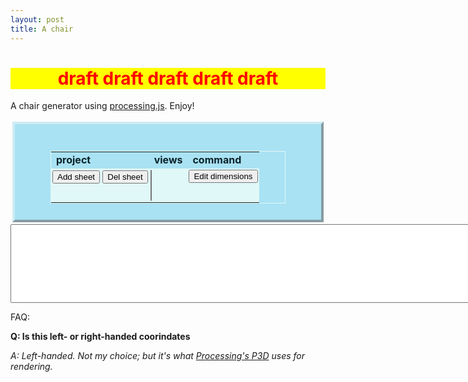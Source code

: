 ```yaml
---
layout: post
title: A chair
---
```


<center><h1 style="color: red; background-color: yellow;">draft draft draft draft draft</h1></center>


<script src="/assets/processing.min.js"></script>

<script>
  window.onload=function(){
    var site_div = document.getElementsByClassName("site")[0];
    site_div.style.width="100%";

    window.location.hash = "app_hash";
  };

  var ui_commands_list = [];

  function ui_add_command(c) {
    ui_commands_list.push(c);
  }

  function ui_log(s) {
    var l = document.getElementById("app-log");
    l.value = s + "\n" + l.value;
  }

  function ui_btn_add_sheet_click() {
  }

  function ui_btn_del_sheet_click() {
  }

  function ui_name_of_selected_view() {
    var ui_select_view = document.getElementById("ui_select_view");
    return ui_select_view.options[ui_select_view.selectedIndex].value;
  }

  function ui_set_selected_view(name) {
    var ui_select_view = document.getElementById("ui_select_view");
    var opts = ui_select_view.options;
    for (i = 0; i < opts.length; i++) {
      if (opts[i].value == name) {
        ui_select_view.selectedIndex = i;
        break;
      }
    }
    return;
  }

  function ui_add_view(name) {
    var ui_select_view = document.getElementById("ui_select_view");
    var option = document.createElement("option");
    option.text = name;
    option.value = name;
    ui_select_view.add(option);
  }
</script>


<p>
A chair generator using <a href="http://processingjs.org">processing.js</a>. Enjoy!
</p>

<a name="app_hash"></a>

<div style="padding:3px">
<center><div style="border:4px outset #CEECF5; padding:10px; background-color:#A9E2F3">
<canvas data-processing-sources="/assets/a-chair/chair.pde"></canvas><br>
<table style="border:1px solid #E0F8F7; width:80%">
  <tr>
    <td style="color:#0A2229"><b>project</b></td>
    <td style="color:#0A2229"><b>views</b></td>
    <td style="color:#0A2229"><b>command</b></td>
  </tr>
  <tr>
    <td style="background-color: #E0F8F7; vertical-align:top; padding:2px">
      <button onclick="ui_btn_add_sheet_click()">Add sheet</button>
      <button onclick="ui_btn_del_sheet_click()">Del sheet</button>
    </td>
    <td style="background-color: #E0F8F7; vertical-align:top; padding:2px">
      <select id="ui_select_view" size="3">
      </select>
    </td>
    <td style="background-color: #E0F8F7; vertical-align:top; padding:2px">
      <button>Edit dimensions</button>
    </td>
  </tr>
</table>
</div></center>
</div>

<textarea id="app-log" style="font: 11px Courier New" rows="10" cols="120"></textarea>

FAQ:

__Q: Is this left- or right-handed coorindates__

_A: Left-handed. Not my choice; but it's what [Processing's P3D](https://www.processing.org/tutorials/p3d/) uses for rendering._

